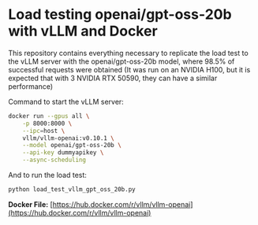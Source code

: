 # Load testing openai/gpt-oss-20b with vLLM and Docker

This repository contains everything necessary to replicate the load test to the vLLM server with the openai/gpt-oss-20b model, where 98.5% of successful requests were obtained (It was run on an NVIDIA H100, but it is expected that with 3 NVIDIA RTX 50590, they can have a similar performance)

Command to start the vLLM server:

```bash
docker run --gpus all \
    -p 8000:8000 \
    --ipc=host \
    vllm/vllm-openai:v0.10.1 \
    --model openai/gpt-oss-20b \
    --api-key dummyapikey \
    --async-scheduling
```

And to run the load test:
```bash
python load_test_vllm_gpt_oss_20b.py
```

**Docker File:** [https://hub.docker.com/r/vllm/vllm-openai](https://hub.docker.com/r/vllm/vllm-openai)
